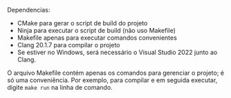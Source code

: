 Dependencias:
* CMake para gerar o script de build do projeto
* Ninja para executar o script de build (não uso Makefile)
* Makefile apenas para executar comandos convenientes
* Clang 20.1.7 para compilar o projeto
* Se estiver no Windows, será necessário o Visual Studio 2022 junto ao Clang.

O arquivo Makefile contém apenas os comandos para gerenciar o projeto; é só uma conveniência. Por exemplo, para compilar e em seguida executar, digite `make run` na linha de comando.